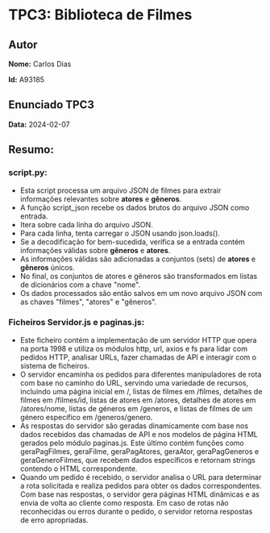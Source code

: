 # TPC3: Biblioteca de Filmes

## Autor

**Nome:** Carlos Dias

**Id:** A93185

## Enunciado TPC3

**Data:** 2024-02-07

## Resumo:

### **script.py:**
- Esta script processa um arquivo JSON de filmes para extrair informações relevantes sobre **atores** e **gêneros**.
- A função script_json recebe os dados brutos do arquivo JSON como entrada.
- Itera sobre cada linha do arquivo JSON.
- Para cada linha, tenta carregar o JSON usando json.loads().
- Se a decodificação for bem-sucedida, verifica se a entrada contém informações válidas sobre **gêneros** e **atores**.
- As informações válidas são adicionadas a conjuntos (sets) de **atores** e **gêneros** únicos.
- No final, os conjuntos de atores e gêneros são transformados em listas de dicionários com a chave "nome".
- Os dados processados são então salvos em um novo arquivo JSON com as chaves "filmes", "atores" e "gêneros".


### **Ficheiros Servidor.js e paginas.js:**

- Este ficheiro contém a implementação de um servidor HTTP que opera na porta 1998 e utiliza os módulos http, url, axios e fs para lidar com pedidos HTTP, analisar URLs, fazer chamadas de API e interagir com o sistema de ficheiros.
- O servidor encaminha os pedidos para diferentes manipuladores de rota com base no caminho do URL, servindo uma variedade de recursos, incluindo uma página inicial em /, listas de filmes em /filmes, detalhes de filmes em /filmes/id, listas de atores em /atores, detalhes de atores em /atores/nome, listas de géneros em /generos, e listas de filmes de um género específico em /generos/genero.
- As respostas do servidor são geradas dinamicamente com base nos dados recebidos das chamadas de API e nos modelos de página HTML gerados pelo módulo paginas.js. Este último contém funções como geraPagFilmes, geraFilme, geraPagAtores, geraAtor, geraPagGeneros e geraGeneroFilmes, que recebem dados específicos e retornam strings contendo o HTML correspondente.
- Quando um pedido é recebido, o servidor analisa o URL para determinar a rota solicitada e realiza pedidos para obter os dados correspondentes. Com base nas respostas, o servidor gera páginas HTML dinâmicas e as envia de volta ao cliente como resposta. Em caso de rotas não reconhecidas ou erros durante o pedido, o servidor retorna respostas de erro apropriadas.
